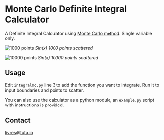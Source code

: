 # Monte Carlo Definite Integral Calculator

A Definite Integral Calculator using [Monte Carlo method](https://en.wikipedia.org/wiki/Monte_Carlo_method). Single variable only.

![1000 points](https://i.postimg.cc/HLc3K8Vk/1.png)
*Sin(x) 1000 points scattered*

![10000 points](https://i.postimg.cc/Xq38p2xr/2.png)
*Sin(x) 10000 points scattered*

## Usage

Edit `integralmc.py` line 3 to add the function you want to integrate. Run it to input boundaries and points to scatter.

You can also use the calculator as a python module, an `example.py` script with instructions is provided.

## Contact

[livres@tuta.io](mailto:livres@tuta.io)